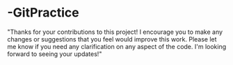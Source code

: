 # -GitPractice
"Thanks for your contributions to this project! I encourage you to make any changes or suggestions that you feel would improve this work. Please let me know if you need any clarification on any aspect of the code. I'm looking forward to seeing your updates!"
